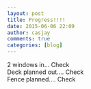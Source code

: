 ```yaml
---
layout: post
title: Progress!!!!
date: 2015-06-06 22:09
author: casjay
comments: true
categories: [blog]
---
```


2 windows in... Check  
Deck planned out.... Check  
Fence planned.... Check  
